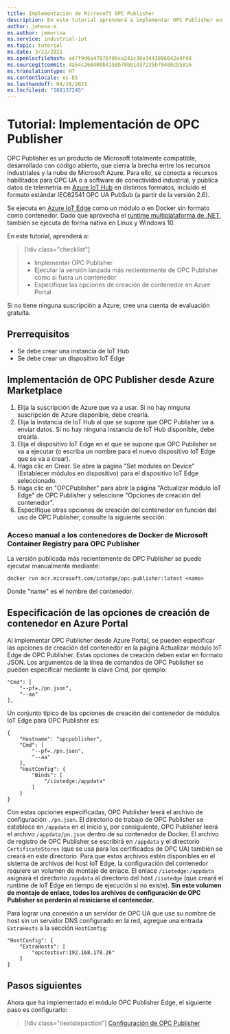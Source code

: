 ```yaml
---
title: Implementación de Microsoft OPC Publisher
description: En este tutorial aprenderá a implementar OPC Publisher en modo independiente.
author: jehona-m
ms.author: jemorina
ms.service: industrial-iot
ms.topic: tutorial
ms.date: 3/22/2021
ms.openlocfilehash: a47f9d6a47876f09ca241c30e3443886642e4fd8
ms.sourcegitcommit: 4a54c268400b4158b78bb1d37235b79409cb5816
ms.translationtype: HT
ms.contentlocale: es-ES
ms.lasthandoff: 04/28/2021
ms.locfileid: "108137245"
---
```

# <a name="tutorial-deploy-the-opc-publisher"></a>Tutorial: Implementación de OPC Publisher

OPC Publisher es un producto de Microsoft totalmente compatible, desarrollado con código abierto, que cierra la brecha entre los recursos industriales y la nube de Microsoft Azure. Para ello, se conecta a recursos habilitados para OPC UA o a software de conectividad industrial, y publica datos de telemetría en [Azure IoT Hub](https://azure.microsoft.com/services/iot-hub/) en distintos formatos, incluido el formato estándar IEC62541 OPC UA PubSub (a partir de la versión 2.6).

Se ejecuta en [Azure IoT Edge](https://azure.microsoft.com/services/iot-edge/) como un módulo o en Docker sin formato como contenedor. Dado que aprovecha el [runtime multiplataforma de .NET](/dotnet/core/introduction), también se ejecuta de forma nativa en Linux y Windows 10.

En este tutorial, aprenderá a:

> [!div class="checklist"]
> * Implementar OPC Publisher
> * Ejecutar la versión lanzada más recientemente de OPC Publisher como si fuera un contenedor
> * Especifique las opciones de creación de contenedor en Azure Portal

Si no tiene ninguna suscripción a Azure, cree una cuenta de evaluación gratuita.

## <a name="prerequisites"></a>Prerrequisitos

- Se debe crear una instancia de IoT Hub
- Se debe crear un dispositivo IoT Edge

## <a name="deploy-the-opc-publisher-from-the-azure-marketplace"></a>Implementación de OPC Publisher desde Azure Marketplace

1. Elija la suscripción de Azure que va a usar. Si no hay ninguna suscripción de Azure disponible, debe crearla.
2. Elija la instancia de IoT Hub al que se supone que OPC Publisher va a enviar datos. Si no hay ninguna instancia de IoT Hub disponible, debe crearla.
3. Elija el dispositivo IoT Edge en el que se supone que OPC Publisher se va a ejecutar (o escriba un nombre para el nuevo dispositivo IoT Edge que se va a crear).
4. Haga clic en Crear. Se abre la página "Set modules on Device" (Establecer módulos en dispositivo) para el dispositivo IoT Edge seleccionado.
5. Haga clic en "OPCPublisher" para abrir la página "Actualizar módulo IoT Edge" de OPC Publisher y seleccione "Opciones de creación del contenedor".
6. Especifique otras opciones de creación del contenedor en función del uso de OPC Publisher, consulte la siguiente sección.


### <a name="accessing-the-microsoft-container-registry-docker-containers-for-opc-publisher-manually"></a>Acceso manual a los contenedores de Docker de Microsoft Container Registry para OPC Publisher

La versión publicada más recientemente de OPC Publisher se puede ejecutar manualmente mediante:

```
docker run mcr.microsoft.com/iotedge/opc-publisher:latest <name>
```

Donde "name" es el nombre del contenedor.

## <a name="specifying-container-create-options-in-the-azure-portal"></a>Especificación de las opciones de creación de contenedor en Azure Portal
Al implementar OPC Publisher desde Azure Portal, se pueden especificar las opciones de creación del contenedor en la página Actualizar módulo IoT Edge de OPC Publisher. Estas opciones de creación deben estar en formato JSON. Los argumentos de la línea de comandos de OPC Publisher se pueden especificar mediante la clave Cmd, por ejemplo:
```
"Cmd": [
    "--pf=./pn.json",
    "--aa"
],
```

Un conjunto típico de las opciones de creación del contenedor de módulos IoT Edge para OPC Publisher es:
```
{
    "Hostname": "opcpublisher",
    "Cmd": [
        "--pf=./pn.json",
        "--aa"
    ],
    "HostConfig": {
        "Binds": [
            "/iiotedge:/appdata"
        ]
    }
}
```

Con estas opciones especificadas, OPC Publisher leerá el archivo de configuración `./pn.json`. El directorio de trabajo de OPC Publisher se establece en `/appdata` en el inicio y, por consiguiente, OPC Publisher leerá el archivo `/appdata/pn.json` dentro de su contenedor de Docker. El archivo de registro de OPC Publisher se escribirá en `/appdata` y el directorio `CertificateStores` (que se usa para los certificados de OPC UA) también se creará en este directorio. Para que estos archivos estén disponibles en el sistema de archivos del host IoT Edge, la configuración del contenedor requiere un volumen de montaje de enlace. El enlace `/iiotedge:/appdata` asignará el directorio `/appdata` al directorio del host `/iiotedge` (que creará el runtime de IoT Edge en tiempo de ejecución si no existe).
**Sin este volumen de montaje de enlace, todos los archivos de configuración de OPC Publisher se perderán al reiniciarse el contenedor.**

Para lograr una conexión a un servidor de OPC UA que use su nombre de host sin un servidor DNS configurado en la red, agregue una entrada `ExtraHosts` a la sección `HostConfig`:

```
"HostConfig": {
    "ExtraHosts": [
        "opctestsvr:192.168.178.26"
    ]
}
```

## <a name="next-steps"></a>Pasos siguientes 
Ahora que ha implementado el módulo OPC Publisher Edge, el siguiente paso es configurarlo:

> [!div class="nextstepaction"]
> [Configuración de OPC Publisher](tutorial-publisher-configure-opc-publisher.md)